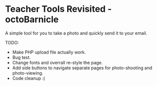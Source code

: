 # Teacher Tools Revisited - octoBarnicle
A simple tool for you to take a photo and quickly send it to your email.

TODO: 
- Make PHP upload file actually work.
- Bug test.
- Change fonts and overrall re-style the page.
- Add side buttons to navigate separate pages for photo-shooting and photo-viewing.
- Code cleanup :(
